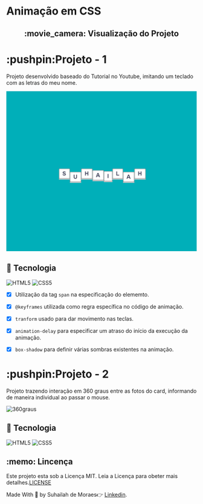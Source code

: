 <h1>Animação em CSS</h1>

<h2 align="center">:movie_camera: Visualização do Projeto</h23>

<h1>:pushpin:Projeto - 1</h1>
<p>Projeto desenvolvido baseado do Tutorial no Youtube, imitando um teclado com as letras do meu nome.</p>



![Jumping Name](https://github.com/SuhMoraes/AnimationCSS/blob/master/My_name.gif)



<h2>🚀 Tecnologia</h2>


![HTML5](https://icongr.am/devicon/html5-original-wordmark.svg?size=29&color=currentColor) ![CSS5](https://icongr.am/devicon/css3-original-wordmark.svg?size=29&color=currentColor)

- [x] Utilização da tag `span` na especificação do elememto.
- [x] `@keyframes` utilizada como regra específica no código de animação.
- [x] `tranform` usado para dar movimento nas teclas.
- [x] `animation-delay` para especificar um atraso do início da execução da animação.
- [x] `box-shadow` para definir várias sombras existentes na animação.



<h1>:pushpin:Projeto - 2</h1>

  <p>Projeto trazendo interação em 360 graus entre as fotos do card, informando de maneira individual ao passar o mouse.</p>
  
![360graus](https://github.com/SuhMoraes/AnimationCSS/blob/master/360%20graus/gif/360Graus.gif)

<h2>🚀 Tecnologia</h2>


![HTML5](https://icongr.am/devicon/html5-original-wordmark.svg?size=29&color=currentColor) ![CSS5](https://icongr.am/devicon/css3-original-wordmark.svg?size=29&color=currentColor)






<h2>:memo: Lincença</h2>


 Este projeto esta sob a Licença MIT. Leia a Licença para obeter mais detalhes.[LICENSE](https://github.com/SuhMoraes/AnimationCSS/blob/master/LICENSE)



Made With :blue_heart: by Suhailah de Moraes:point_right: [Linkedin](https://www.linkedin.com/in/suhailah-concei%C3%A7%C3%A3o-43069a150/).
